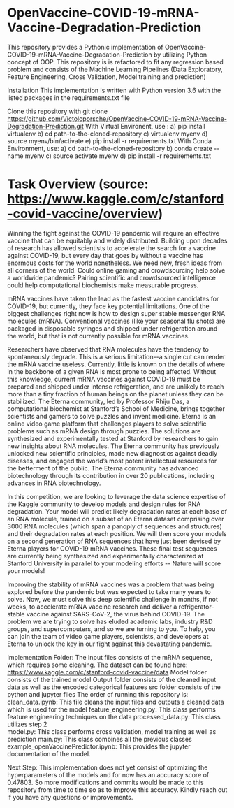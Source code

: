 # OpenVaccine-COVID-19-mRNA-Vaccine-Degradation-Prediction

This repository provides a Pythonic implementation of OpenVaccine-COVID-19-mRNA-Vaccine-Degradation-Prediction by utilizing Python concept of OOP. This repository is is refactored
to fit any regression based problem and consists of the Machine Learning Pipelines (Data Exploratory, Feature Engineering, Cross Validation, Model training and prediction)

Installation
This implementation is written with Python version 3.6 with the listed packages in the requirements.txt file

Clone this repository with git clone https://github.com/Victoloporsche/OpenVaccine-COVID-19-mRNA-Vaccine-Degradation-Prediction.git With Virtual Environent, 
use : a) pip install virtualenv b) cd path-to-the-cloned-repository c) virtualenv myenv d) source myenv/bin/activate 
e) pip install -r requirements.txt With Conda Environment, use: a) cd path-to-the-cloned-repository b) conda create --name myenv c) source activate myenv 
d) pip install -r requirements.txt

# Task Overview (source: https://www.kaggle.com/c/stanford-covid-vaccine/overview)

Winning the fight against the COVID-19 pandemic will require an effective vaccine that can be equitably and widely distributed. Building upon decades of research has allowed scientists to accelerate the search for a vaccine against COVID-19, but every day that goes by without a vaccine has enormous costs for the world nonetheless. We need new, fresh ideas from all corners of the world. Could online gaming and crowdsourcing help solve a worldwide pandemic? Pairing scientific and crowdsourced intelligence could help computational biochemists make measurable progress.

mRNA vaccines have taken the lead as the fastest vaccine candidates for COVID-19, but currently, they face key potential limitations. One of the biggest challenges right now is how to design super stable messenger RNA molecules (mRNA). Conventional vaccines (like your seasonal flu shots) are packaged in disposable syringes and shipped under refrigeration around the world, but that is not currently possible for mRNA vaccines.

Researchers have observed that RNA molecules have the tendency to spontaneously degrade. This is a serious limitation--a single cut can render the mRNA vaccine useless. Currently, little is known on the details of where in the backbone of a given RNA is most prone to being affected. Without this knowledge, current mRNA vaccines against COVID-19 must be prepared and shipped under intense refrigeration, and are unlikely to reach more than a tiny fraction of human beings on the planet unless they can be stabilized.
The Eterna community, led by Professor Rhiju Das, a computational biochemist at Stanford’s School of Medicine, brings together scientists and gamers to solve puzzles and invent medicine. Eterna is an online video game platform that challenges players to solve scientific problems such as mRNA design through puzzles. The solutions are synthesized and experimentally tested at Stanford by researchers to gain new insights about RNA molecules. The Eterna community has previously unlocked new scientific principles, made new diagnostics against deadly diseases, and engaged the world’s most potent intellectual resources for the betterment of the public. The Eterna community has advanced biotechnology through its contribution in over 20 publications, including advances in RNA biotechnology.

In this competition, we are looking to leverage the data science expertise of the Kaggle community to develop models and design rules for RNA degradation. Your model will predict likely degradation rates at each base of an RNA molecule, trained on a subset of an Eterna dataset comprising over 3000 RNA molecules (which span a panoply of sequences and structures) and their degradation rates at each position. We will then score your models on a second generation of RNA sequences that have just been devised by Eterna players for COVID-19 mRNA vaccines. These final test sequences are currently being synthesized and experimentally characterized at Stanford University in parallel to your modeling efforts -- Nature will score your models!

Improving the stability of mRNA vaccines was a problem that was being explored before the pandemic but was expected to take many years to solve. Now, we must solve this deep scientific challenge in months, if not weeks, to accelerate mRNA vaccine research and deliver a refrigerator-stable vaccine against SARS-CoV-2, the virus behind COVID-19. The problem we are trying to solve has eluded academic labs, industry R&D groups, and supercomputers, and so we are turning to you. To help, you can join the team of video game players, scientists, and developers at Eterna to unlock the key in our fight against this devastating pandemic.

Implementation Folder:
The Input files consists of the  mRNA sequence, which requires some cleaning. The dataset can be found here: https://www.kaggle.com/c/stanford-covid-vaccine/data
Model folder consists of the trained model
Output folder consists of the cleaned input data as well as the encoded categorical features
src folder consists of the python and jupyter files
The order of running this repository is:
clean_data.ipynb: This file cleans the input files and outputs a cleaned data which is used for the model 
feature_engineering.py: This class performs feature engineering techniques on the data 
processed_data.py: This class utilizes step 2  
model.py: This class performs cross validation, model training as well as prediction 
main.py: This class combines all the previous classes 
example_openVaccinePredictor.ipynb: This provides the jupyter documentation of the model. 

Next Step: This implementation does not yet consist of optimizing the hyperparameters of the models and for now has an accuracy score of 0.47803. So more modifications 
and commits would be made to this repository from time to time so as to improve this accuracy. Kindly reach out if you have any questions or improvements.

